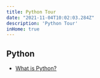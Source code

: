 ```yaml
---
title: Python Tour
date: "2021-11-04T10:02:03.284Z"
description: 'Python Tour'
inHome: true
---
```


## Python

- [What is Python?](/python/what-is-python)